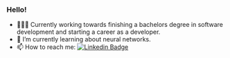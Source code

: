 ### Hello!

- 👨🏻‍💻 Currently working towards finishing a bachelors degree in software development and starting a career as a developer.
- 🌱 I’m currently learning about neural networks.
- 📫 How to reach me:  [![Linkedin Badge](https://img.shields.io/badge/-austin-t-riggs-blue?style=flat&logo=Linkedin&logoColor=white)](https://www.linkedin.com/in/austin-t-riggs/)

